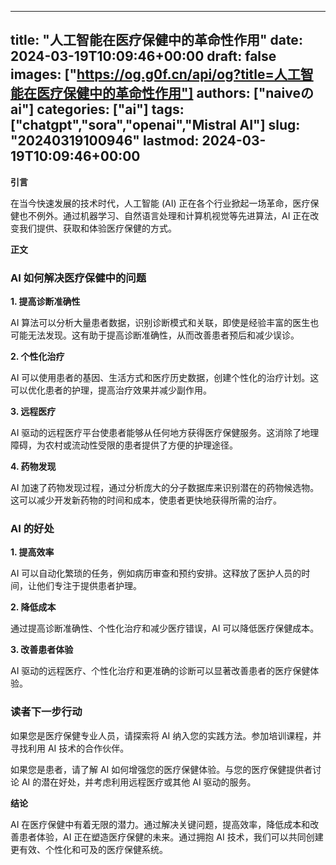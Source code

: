 
---
title: "人工智能在医疗保健中的革命性作用"
date: 2024-03-19T10:09:46+00:00
draft: false
images: ["https://og.g0f.cn/api/og?title=人工智能在医疗保健中的革命性作用"]
authors: ["naiveのai"]
categories: ["ai"]
tags: ["chatgpt","sora","openai","Mistral AI"]
slug: "20240319100946"
lastmod: 2024-03-19T10:09:46+00:00
---
**引言**

在当今快速发展的技术时代，人工智能 (AI) 正在各个行业掀起一场革命，医疗保健也不例外。通过机器学习、自然语言处理和计算机视觉等先进算法，AI 正在改变我们提供、获取和体验医疗保健的方式。

**正文**

### AI 如何解决医疗保健中的问题

**1. 提高诊断准确性**

AI 算法可以分析大量患者数据，识别诊断模式和关联，即使是经验丰富的医生也可能无法发现。这有助于提高诊断准确性，从而改善患者预后和减少误诊。

**2. 个性化治疗**

AI 可以使用患者的基因、生活方式和医疗历史数据，创建个性化的治疗计划。这可以优化患者的护理，提高治疗效果并减少副作用。

**3. 远程医疗**

AI 驱动的远程医疗平台使患者能够从任何地方获得医疗保健服务。这消除了地理障碍，为农村或流动性受限的患者提供了方便的护理途径。

**4. 药物发现**

AI 加速了药物发现过程，通过分析庞大的分子数据库来识别潜在的药物候选物。这可以减少开发新药物的时间和成本，使患者更快地获得所需的治疗。

### AI 的好处

**1. 提高效率**

AI 可以自动化繁琐的任务，例如病历审查和预约安排。这释放了医护人员的时间，让他们专注于提供患者护理。

**2. 降低成本**

通过提高诊断准确性、个性化治疗和减少医疗错误，AI 可以降低医疗保健成本。

**3. 改善患者体验**

AI 驱动的远程医疗、个性化治疗和更准确的诊断可以显著改善患者的医疗保健体验。

### 读者下一步行动

如果您是医疗保健专业人员，请探索将 AI 纳入您的实践方法。参加培训课程，并寻找利用 AI 技术的合作伙伴。

如果您是患者，请了解 AI 如何增强您的医疗保健体验。与您的医疗保健提供者讨论 AI 的潜在好处，并考虑利用远程医疗或其他 AI 驱动的服务。

**结论**

AI 在医疗保健中有着无限的潜力。通过解决关键问题，提高效率，降低成本和改善患者体验，AI 正在塑造医疗保健的未来。通过拥抱 AI 技术，我们可以共同创建更有效、个性化和可及的医疗保健系统。
